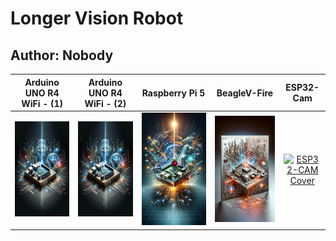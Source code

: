 # Longer Vision Robot
## Author: Nobody


| Arduino UNO R4 WiFi - (1) | Arduino UNO R4 WiFi - (2) | Raspberry Pi 5 | BeagleV-Fire | ESP32-Cam |
| :----------------: | :----------------: | :----------------: | :----------------: | :----------------: |
| [![Arduino UNO R4 WiFi Cover](./covers/Arduino_UNO_R4_Wifi_Cover.png)](./Arduino_UNO_R4_WiFi/) | [![Arduino UNO R4 WiFi Cover](./covers/Arduino_UNO_R4_Wifi_Cover.png)](./Arduino_UNO_R4_WiFi/) | [![Raspberry Pi 5 Cover](./covers/Raspberry_Pi_5_Cover.png)](./Raspberry_Pi_5/) | [![BeagleV-Fire Cover](./covers/BeagleV-Fire_Cover.png)](./BeagleV_Fire/) | [![ESP32-CAM Cover](./covers/ESP32-CAM_Cover.png)](./ESP32_CAM/) |

